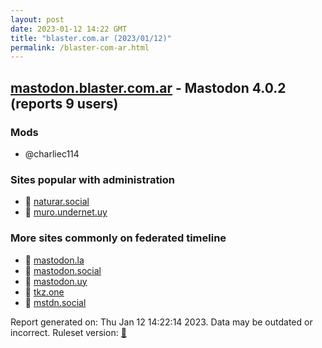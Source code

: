 ```yaml
---
layout: post
date: 2023-01-12 14:22 GMT
title: "blaster.com.ar (2023/01/12)"
permalink: /blaster-com-ar.html
---
```


## [mastodon.blaster.com.ar](https://mastodon.blaster.com.ar) - Mastodon 4.0.2 (reports 9 users)

### Mods
 * @charliec114

### Sites popular with administration

* 🐘 [naturar.social](/naturar-social.html)
* 🐘 [muro.undernet.uy](/muro-undernet-uy.html)

### More sites commonly on federated timeline

* 🐘 [mastodon.la](/mastodon-la.html)
* 🐘 [mastodon.social](/mastodon-social.html)
* 🐘 [mastodon.uy](/mastodon-uy.html)
* 🐘 [tkz.one](/tkz-one.html)
* 🐘 [mstdn.social](/mstdn-social.html)

Report generated on: Thu Jan 12 14:22:14 2023. Data may be outdated or incorrect.
Ruleset version: [🧁](/version-cupcake)
